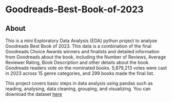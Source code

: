 # Goodreads-Best-Book-of-2023
## About
This is a mini Exploratory Data Analysis (EDA) python project to analyse Goodreads Best Book of 2023. This data is a combination of the final Goodreads Choice Awards winners and finalists and detailed information from Goodreads about the book, including the Number of Reviews, Average Reviewer Rating, Book Description and other details about the book. Goodreads readers vote on the nominated books. 5,879,213 votes were cast in 2023 across 15 genre categories, and 299 books made the final list.

This project covers basic steps in data analysis using pandas such as reading, analysing, data cleaning, grouping, and visualizing.
You can download the dataset [here](https://www.kaggle.com/datasets/brzy56/goodreads-choice-awards-2023-best-books-of-2023)
